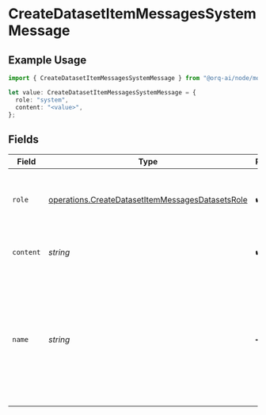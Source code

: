 # CreateDatasetItemMessagesSystemMessage

## Example Usage

```typescript
import { CreateDatasetItemMessagesSystemMessage } from "@orq-ai/node/models/operations";

let value: CreateDatasetItemMessagesSystemMessage = {
  role: "system",
  content: "<value>",
};
```

## Fields

| Field                                                                                                                        | Type                                                                                                                         | Required                                                                                                                     | Description                                                                                                                  |
| ---------------------------------------------------------------------------------------------------------------------------- | ---------------------------------------------------------------------------------------------------------------------------- | ---------------------------------------------------------------------------------------------------------------------------- | ---------------------------------------------------------------------------------------------------------------------------- |
| `role`                                                                                                                       | [operations.CreateDatasetItemMessagesDatasetsRole](../../models/operations/createdatasetitemmessagesdatasetsrole.md)         | :heavy_check_mark:                                                                                                           | The role of the messages author, in this case `system`.                                                                      |
| `content`                                                                                                                    | *string*                                                                                                                     | :heavy_check_mark:                                                                                                           | The contents of the system message.                                                                                          |
| `name`                                                                                                                       | *string*                                                                                                                     | :heavy_minus_sign:                                                                                                           | An optional name for the participant. Provides the model information to differentiate between participants of the same role. |